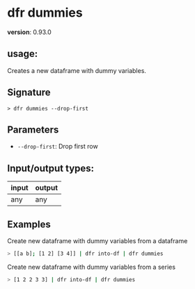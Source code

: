# dfr dummies

**version**: 0.93.0

## **usage**:

Creates a new dataframe with dummy variables.

## Signature

`> dfr dummies --drop-first`

## Parameters

- `--drop-first`: Drop first row

## Input/output types:

| input | output |
| ----- | ------ |
| any   | any    |

## Examples

Create new dataframe with dummy variables from a dataframe

```bash
> [[a b]; [1 2] [3 4]] | dfr into-df | dfr dummies
```

Create new dataframe with dummy variables from a series

```bash
> [1 2 2 3 3] | dfr into-df | dfr dummies
```
